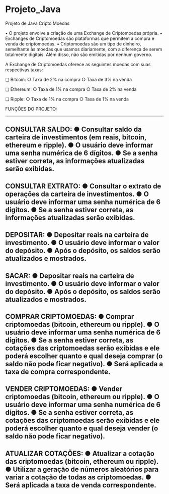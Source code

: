 # Projeto_Java
Projeto de Java Cripto Moedas

• O projeto envolve a criação de uma Exchange de Criptomoedas própria.
• Exchanges de Criptomoedas são plataformas que permitem a compra e venda de criptomoedas.
• Criptomoedas são um tipo de dinheiro, semelhante às moedas que usamos diariamente, com a diferença de serem totalmente digitais. Além disso, não são emitidas por nenhum governo.

A Exchange de Criptomoedas oferece as seguintes moedas com suas respectivas taxas:

❑ Bitcoin:
○ Taxa de 2% na compra
○ Taxa de 3% na venda

❑ Ethereum:
○ Taxa de 1% na compra
○ Taxa de 2% na venda

❑ Ripple:
○ Taxa de 1% na compra
○ Taxa de 1% na venda

FUNÇÕES DO PROJETO:

--------------------------------------------------------------------------------------------------------------------------------------------------------------------------------------
CONSULTAR SALDO:
● Consultar saldo da carteira de investimentos (em reais, bitcoin, ethereum e ripple).
● O usuário deve informar uma senha numérica de 6 dígitos.
● Se a senha estiver correta, as informações atualizadas serão exibidas.
--------------------------------------------------------------------------------------------------------------------------------------------------------------------------------------
CONSULTAR EXTRATO:
● Consultar o extrato de operações da carteira de investimentos.
● O usuário deve informar uma senha numérica de 6 dígitos.
● Se a senha estiver correta, as informações atualizadas serão exibidas.
--------------------------------------------------------------------------------------------------------------------------------------------------------------------------------------
DEPOSITAR:
● Depositar reais na carteira de investimento.
● O usuário deve informar o valor do depósito.
● Após o depósito, os saldos serão atualizados e mostrados.
--------------------------------------------------------------------------------------------------------------------------------------------------------------------------------------
SACAR:
● Depositar reais na carteira de investimento.
● O usuário deve informar o valor do depósito.
● Após o depósito, os saldos serão atualizados e mostrados.
--------------------------------------------------------------------------------------------------------------------------------------------------------------------------------------
COMPRAR CRIPTOMOEDAS:
● Comprar criptomoedas (bitcoin, ethereum ou ripple).
● O usuário deve informar uma senha numérica de 6 dígitos.
● Se a senha estiver correta, as cotações das criptomoedas serão exibidas e ele poderá escolher quanto e qual deseja comprar (o saldo não pode ficar negativo).
● Será aplicada a taxa de compra correspondente.
--------------------------------------------------------------------------------------------------------------------------------------------------------------------------------------
VENDER CRIPTOMOEDAS:
● Vender criptomoedas (bitcoin, ethereum ou ripple).
● O usuário deve informar uma senha numérica de 6 dígitos.
● Se a senha estiver correta, as cotações das criptomoedas serão exibidas e ele poderá escolher quanto e qual deseja vender (o saldo não pode ficar negativo).
--------------------------------------------------------------------------------------------------------------------------------------------------------------------------------------
ATUALIZAR COTAÇÕES:
● Atualizar a cotação das criptomoedas (bitcoin, ethereum ou ripple).
● Utilizar a geração de números aleatórios para variar a cotação de todas as criptomoedas.
● Será aplicada a taxa de venda correspondente.
--------------------------------------------------------------------------------------------------------------------------------------------------------------------------------------
